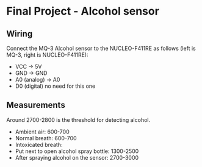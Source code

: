 # Final Project - Alcohol sensor

## Wiring
Connect the MQ-3 Alcohol sensor to the NUCLEO-F411RE as follows (left is MQ-3, right is NUCLEO-F411RE):
- VCC -> 5V
- GND -> GND
- A0 (analog) -> A0
- D0 (digital) no need for this one

## Measurements
Around 2700-2800 is the threshold for detecting alcohol.
- Ambient air: 600-700
- Normal breath: 600-700
- Intoxicated breath: 
- Put next to open alcohol spray bottle: 1300-2500
- After spraying alcohol on the sensor: 2700-3000
